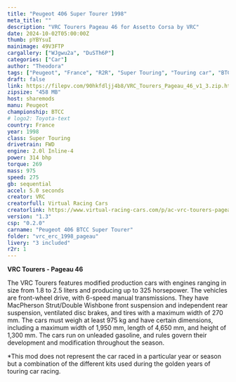 ```yaml
---
title: "Peugeot 406 Super Tourer 1998"
meta_title: ""
description: "VRC Tourers Pageau 46 for Assetto Corsa by VRC"
date: 2024-10-02T05:00:00Z
thumb: pYBYsuI
mainimage: 49V3FTP
cargallery: ["WJgwu2a", "DuSTh6P"]
categories: ["Car"]
author: "Theodora"
tags: ["Peugeot", "France", "R2R", "Super Touring", "Touring car", "BTCC", "1998", "VRC"]
draft: false
link: https://filepv.com/90hkfdljj4b8/VRC_Tourers_Pageau_46_v1_3.zip.html
zipsize: "458 MB"
host: sharemods
manu: Peugeot
championship: BTCC
# logo2: Toyota-text
country: France
year: 1998
class: Super Touring
drivetrain: FWD
engine: 2.0l Inline-4
power: 314 bhp
torque: 269
mass: 975
speed: 275
gb: sequential
accel: 5.0 seconds
creator: VRC
creatorfull: Virtual Racing Cars
creatorlink: https://www.virtual-racing-cars.com/p/ac-vrc-tourers-pageau-46/
version: "1.3"
csp: "0.2.0"
carname: "Peugeot 406 BTCC Super Tourer"
folder: "vrc_erc_1998_pageau"
livery: "3 included"
r2r: 1
---
```


**VRC Tourers - Pageau 46**

The VRC Tourers features modified production cars with engines ranging in size from 1.8 to 2.5 liters and producing up to 325 horsepower. The vehicles are front-wheel drive, with 6-speed manual transmissions. They have MacPherson Strut/Double Wishbone front suspension and independent rear suspension, ventilated disc brakes, and tires with a maximum width of 270 mm. The cars must weigh at least 975 kg and have certain dimensions, including a maximum width of 1,950 mm, length of 4,650 mm, and height of 1,300 mm. The cars run on unleaded gasoline, and rules govern their development and modification throughout the season.

*This mod does not represent the car raced in a particular year or season but a combination of the different kits used during the golden years of touring car racing.
